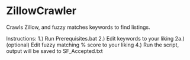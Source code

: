 # ZillowCrawler
Crawls Zillow, and fuzzy matches keywords to find listings.

Instructions:
1.) Run Prerequisites.bat
2.) Edit keywords to your liking
2a.) (optional) Edit fuzzy matching % score to your liking
4.) Run the script, output will be saved to SF_Accepted.txt
